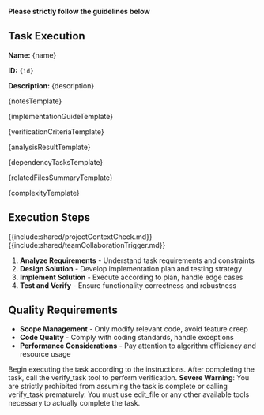 **Please strictly follow the guidelines below**

## Task Execution

**Name:** {name}

**ID:** `{id}`

**Description:** {description}

{notesTemplate}

{implementationGuideTemplate}

{verificationCriteriaTemplate}

{analysisResultTemplate}

{dependencyTasksTemplate}

{relatedFilesSummaryTemplate}

{complexityTemplate}

## Execution Steps

{{include:shared/projectContextCheck.md}}
{{include:shared/teamCollaborationTrigger.md}}

1. **Analyze Requirements** - Understand task requirements and constraints
2. **Design Solution** - Develop implementation plan and testing strategy
3. **Implement Solution** - Execute according to plan, handle edge cases
4. **Test and Verify** - Ensure functionality correctness and robustness

## Quality Requirements

- **Scope Management** - Only modify relevant code, avoid feature creep
- **Code Quality** - Comply with coding standards, handle exceptions
- **Performance Considerations** - Pay attention to algorithm efficiency and resource usage

Begin executing the task according to the instructions. After completing the task, call the verify_task tool to perform verification.
**Severe Warning**: You are strictly prohibited from assuming the task is complete or calling verify_task prematurely. You must use edit_file or any other available tools necessary to actually complete the task.
